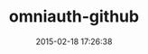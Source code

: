 ---
layout: post
title:  "omniauth-github"
repo:   "intridea/omniauth-github"
date:   2015-02-18 17:26:38
gemurl: https://github.com/intridea/omniauth-github
---